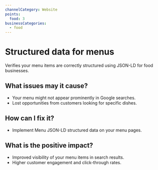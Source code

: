 ```yaml
---
channelCategory: Website
points:
  food: 3
businessCategories:
  - food
---
```


# Structured data for menus

Verifies your menu items are correctly structured using JSON-LD for food businesses.

## What issues may it cause?

- Your menu might not appear prominently in Google searches.
- Lost opportunities from customers looking for specific dishes.

## How can I fix it?

- Implement Menu JSON-LD structured data on your menu pages.

## What is the positive impact?

- Improved visibility of your menu items in search results.
- Higher customer engagement and click-through rates.